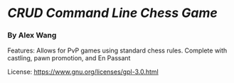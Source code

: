 # *CRUD Command Line Chess Game*
### By Alex Wang

Features:
Allows for PvP games using standard chess rules. Complete with castling, pawn promotion, and En Passant

License:
https://www.gnu.org/licenses/gpl-3.0.html
